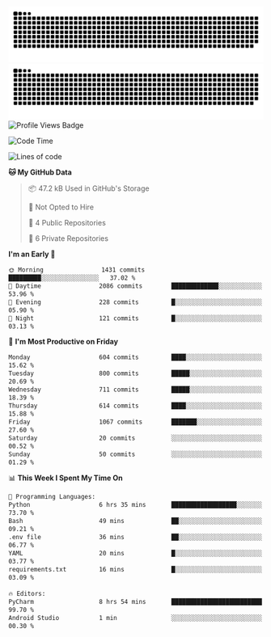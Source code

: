 <img src="https://github.com/nielsbaggerman/nielsbaggerman/blob/output/github-contribution-grid-snake.svg#gh-light-mode-only" alt="GitHub Snake Light">
<img src="https://github.com/nielsbaggerman/nielsbaggerman/blob/output/github-contribution-grid-snake-dark.svg#gh-dark-mode-only" alt="GitHub Snake Dark">
<img src="https://komarev.com/ghpvc/?username=nielsbaggerman&amp;label=Profile+Views" alt="Profile Views Badge" />

<!--START_SECTION:waka-->
![Code Time](http://img.shields.io/badge/Code%20Time-2%2C092%20hrs%2044%20mins-blue)

![Lines of code](https://img.shields.io/badge/From%20Hello%20World%20I%27ve%20Written-7.1%20million%20lines%20of%20code-blue)

**🐱 My GitHub Data** 

> 📦 47.2 kB Used in GitHub's Storage 
 > 
> 🚫 Not Opted to Hire
 > 
> 📜 4 Public Repositories 
 > 
> 🔑 6 Private Repositories 
 > 
**I'm an Early 🐤** 

```text
🌞 Morning                1431 commits        █████████░░░░░░░░░░░░░░░░   37.02 % 
🌆 Daytime                2086 commits        █████████████░░░░░░░░░░░░   53.96 % 
🌃 Evening                228 commits         █░░░░░░░░░░░░░░░░░░░░░░░░   05.90 % 
🌙 Night                  121 commits         █░░░░░░░░░░░░░░░░░░░░░░░░   03.13 % 
```
📅 **I'm Most Productive on Friday** 

```text
Monday                   604 commits         ████░░░░░░░░░░░░░░░░░░░░░   15.62 % 
Tuesday                  800 commits         █████░░░░░░░░░░░░░░░░░░░░   20.69 % 
Wednesday                711 commits         █████░░░░░░░░░░░░░░░░░░░░   18.39 % 
Thursday                 614 commits         ████░░░░░░░░░░░░░░░░░░░░░   15.88 % 
Friday                   1067 commits        ███████░░░░░░░░░░░░░░░░░░   27.60 % 
Saturday                 20 commits          ░░░░░░░░░░░░░░░░░░░░░░░░░   00.52 % 
Sunday                   50 commits          ░░░░░░░░░░░░░░░░░░░░░░░░░   01.29 % 
```


📊 **This Week I Spent My Time On** 

```text
💬 Programming Languages: 
Python                   6 hrs 35 mins       ██████████████████░░░░░░░   73.70 % 
Bash                     49 mins             ██░░░░░░░░░░░░░░░░░░░░░░░   09.21 % 
.env file                36 mins             ██░░░░░░░░░░░░░░░░░░░░░░░   06.77 % 
YAML                     20 mins             █░░░░░░░░░░░░░░░░░░░░░░░░   03.77 % 
requirements.txt         16 mins             █░░░░░░░░░░░░░░░░░░░░░░░░   03.09 % 

🔥 Editors: 
PyCharm                  8 hrs 54 mins       █████████████████████████   99.70 % 
Android Studio           1 min               ░░░░░░░░░░░░░░░░░░░░░░░░░   00.30 % 
```


<!--END_SECTION:waka-->

